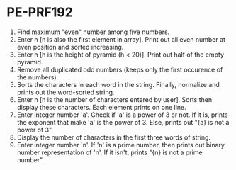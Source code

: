 # PE-PRF192
1. Find maximum "even" number among five numbers.
2. Enter n [n is also the first element in array]. Print out all even number at even position and sorted increasing.
3. Enter h [h is the height of pyramid (h < 20)]. Print out half of the empty pyramid.
4. Remove all duplicated odd numbers (keeps only the first occurence of the numbers).
5. Sorts the characters in each word in the string. Finally, normalize and prints out the word-sorted string.
6. Enter n [n is the number of characters entered by user]. Sorts then display these characters. Each element prints on one line.
7. Enter integer number 'a'. Check if 'a' is a power of 3 or not. If it is, prints the exponent that make 'a' is the power of 3. Else, prints out "{a} is not a power of 3".
8. Display the number of characters in the first three words of string.
9. Enter integer number 'n'. If 'n' is a prime number, then prints out binary number representation of 'n'. If it isn't, prints "{n} is not a prime number".